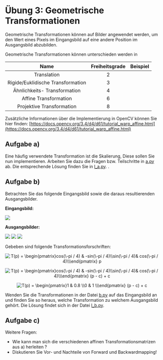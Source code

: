 # Übung 3:  Geometrische Transformationen

Geometrische Transformationen können auf Bilder angewendet werden, um den Wert eines Pixels im Eingangsbild auf eine
andere Position im Ausgangsbild abzubilden.

Geometrische Transformationen können unterschieden werden in 

|Name| Freiheitsgrade| Beispiel| 
|:---:|:---:|:---:|
|Translation|2||
|Rigide/Euklidische Transformation|3||
|Ähnlichkeits- Transformation|4||
|Affine Transformation|6||
|Projektive Transformation|8||

Zusätzliche Informationen über die Implementierung in OpenCV können Sie hier finden: [https://docs.opencv.org/3.4/d4/d61/tutorial_warp_affine.html](https://docs.opencv.org/3.4/d4/d61/tutorial_warp_affine.html)

## Aufgabe a)
Eine häufig verwendete Transformation ist die Skalierung, Diese sollen Sie nun implementieren. Arbeiten Sie dazu die 
Fragen bzw. Teilschritte in [a.py](a.py) ab. Die entsprechende Lösung finden Sie in [l_a.py](l_a.py).
.

## Aufgabe b)

Betrachten Sie das folgende Eingangsbild sowie die daraus resultierenden Ausgangsbilder.

**Eingangsbild:**
 
![](./data/normal.jpg)

**Ausgangsbilder:**

![](./data/center-rotated.jpg) 
![](./data/rotated.jpg) 
![](./data/shear.jpg) 

Gebeben sind folgende Transformationsforschriften:

<p align="center">
<img src="https://latex.codecogs.com/svg.image?T(p)&space;=&space;\begin{pmatrix}cos(-\pi&space;/&space;4)&space;&&space;&space;-sin(-\pi&space;/&space;4)\\sin(-\pi&space;/&space;4)&&space;&space;cos(-\pi&space;/&space;4)\\\end{pmatrix}&space;p" title="T(p) = \begin{pmatrix}cos(\-pi / 4) & -sin(\-pi / 4)\\sin(\-pi / 4)& cos(\-pi / 4)\\\end{pmatrix} p" />
</p>

<p align="center">
<img src="https://latex.codecogs.com/svg.image?T(p)&space;=&space;\begin{pmatrix}cos(-\pi&space;/&space;4)&space;&&space;&space;-sin(-\pi&space;/&space;4)\\sin(-\pi&space;/&space;4)&&space;&space;cos(-\pi&space;/&space;4)\\\end{pmatrix}&space;(p&space;-&space;c)&space;&plus;&space;c" title="T(p) = \begin{pmatrix}cos(\-pi / 4) & -sin(\-pi / 4)\\sin(\-pi / 4)& cos(\-pi / 4)\\\end{pmatrix} (p - c) + c" />
</p>

<p align="center">
<img src="https://latex.codecogs.com/svg.image?T(p)&space;=&space;\begin{pmatrix}1&space;&&space;&space;0.8&space;\\0&space;&&space;&space;1&space;\\\end{pmatrix}&space;(p&space;-&space;c)&space;&plus;&space;c" title="T(p) = \begin{pmatrix}1 & 0.8 \\0 & 1 \\\end{pmatrix} (p - c) + c" /></p>

Wenden Sie die Transformationen in der Datei [b.py](b.py) auf das Eingangsbild an und finden Sie so heraus, welche
Transformation zu welchem Ausgangsbild gehört. Die Lösung findet sich in der Datei [l_b.py](l_b.py).  

## Aufgabe c)
Weitere Fragen:
 - Wie kann man sich die verschiedenen affinen Transformationsmatrizen aus a) herleiten ?
 - Diskutieren Sie Vor- und Nachteile von Forward und Backwardmapping!
